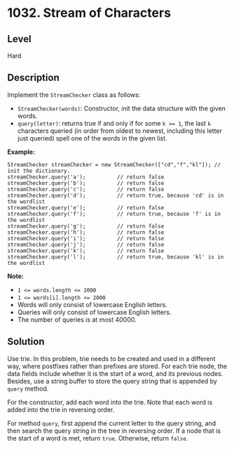 # 1032. Stream of Characters
## Level
Hard

## Description
Implement the `StreamChecker` class as follows:

* `StreamChecker(words)`: Constructor, init the data structure with the given words.
* `query(letter)`: returns true if and only if for some `k >= 1`, the last `k` characters queried (in order from oldest to newest, including this letter just queried) spell one of the words in the given list.

**Example:**
```
StreamChecker streamChecker = new StreamChecker(["cd","f","kl"]); // init the dictionary.
streamChecker.query('a');          // return false
streamChecker.query('b');          // return false
streamChecker.query('c');          // return false
streamChecker.query('d');          // return true, because 'cd' is in the wordlist
streamChecker.query('e');          // return false
streamChecker.query('f');          // return true, because 'f' is in the wordlist
streamChecker.query('g');          // return false
streamChecker.query('h');          // return false
streamChecker.query('i');          // return false
streamChecker.query('j');          // return false
streamChecker.query('k');          // return false
streamChecker.query('l');          // return true, because 'kl' is in the wordlist
```

**Note:**

* `1 <= words.length <= 2000`
* `1 <= words[i].length <= 2000`
* Words will only consist of lowercase English letters.
* Queries will only consist of lowercase English letters.
* The number of queries is at most 40000.

## Solution
Use trie. In this problem, trie needs to be created and used in a different way, where postfixes rather than prefixes are stored. For each trie node, the data fields include whether it is the start of a word, and its previous nodes. Besides, use a string buffer to store the query string that is appended by `query` method.

For the constructor, add each word into the trie. Note that each word is added into the trie in reversing order.

For method `query`, first append the current letter to the query string, and then search the query string in the tree in reversing order. If a node that is the start of a word is met, return `true`. Otherwise, return `false`.
